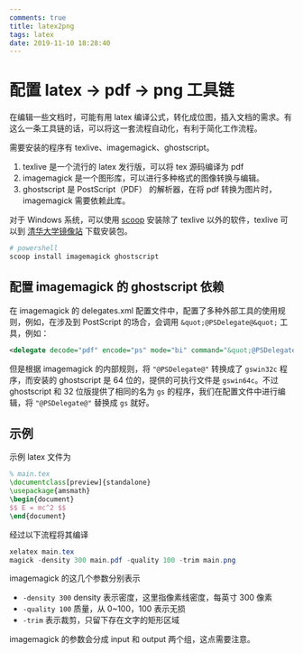 ```yaml
---
comments: true
title: latex2png
tags: latex
date: 2019-11-10 18:28:40
---
```


# 配置 latex -> pdf -> png 工具链

在编辑一些文档时，可能有用 latex 编译公式，转化成位图，插入文档的需求。有这么一条工具链的话，可以将这一套流程自动化，有利于简化工作流程。

<!-- more -->

需要安装的程序有 texlive、imagemagick、ghostscript。

1. texlive 是一个流行的 latex 发行版，可以将 tex 源码编译为 pdf
2. imagemagick 是一个图形库，可以进行多种格式的图像转换与编辑。
3. ghostscript 是 PostScript（PDF） 的解析器，在将 pdf 转换为图片时，imagemagick 需要依赖此库。

对于 Windows 系统，可以使用 [scoop](https://scoop.sh) 安装除了 texlive 以外的软件，texlive 可以到 [清华大学镜像站](https://mirrors.tuna.tsinghua.edu.cn/) 下载安装包。

```powershell
# powershell
scoop install imagemagick ghostscript
```

## 配置 imagemagick 的 ghostscript 依赖

在 imagemagick 的 delegates.xml 配置文件中，配置了多种外部工具的使用规则，例如，在涉及到 PostScript 的场合，会调用 `&quot;@PSDelegate@&quot;` 工具，例如：

```xml
<delegate decode="pdf" encode="ps" mode="bi" command="&quot;@PSDelegate@&quot; -q -dQUIET -dSAFER -dBATCH -dNOPAUSE -dNOPROMPT -dMaxBitmap=500000000 -dAlignToPixels=0 -dGridFitTT=2 -sDEVICE=ps2write -sPDFPassword=&quot;%a&quot; &quot;-sOutputFile=%o&quot; -- &quot;%i&quot;"/>
```

但是根据 imagemagick 的内部规则，将 `"@PSDelegate@"` 转换成了 `gswin32c` 程序，而安装的 ghostscript 是 64 位的，提供的可执行文件是 `gswin64c`。不过 ghostscript 和 32 位版提供了相同的名为 `gs` 的程序，我们在配置文件中进行编辑，将 `"@PSDelegate@"` 替换成 `gs` 就好。

## 示例

示例 latex 文件为

```tex
% main.tex
\documentclass[preview]{standalone}
\usepackage{amsmath}
\begin{document}
$$ E = mc^2 $$
\end{document}
```

经过以下流程将其编译

```powershell
xelatex main.tex
magick -density 300 main.pdf -quality 100 -trim main.png
```

imagemagick 的这几个参数分别表示

- `-density 300` density 表示密度，这里指像素线密度，每英寸 300 像素
- `-quality 100` 质量，从 0~100，100 表示无损
- `-trim` 表示裁剪，只留下存在文字的矩形区域

imagemagick 的参数会分成 input 和 output 两个组，这点需要注意。
